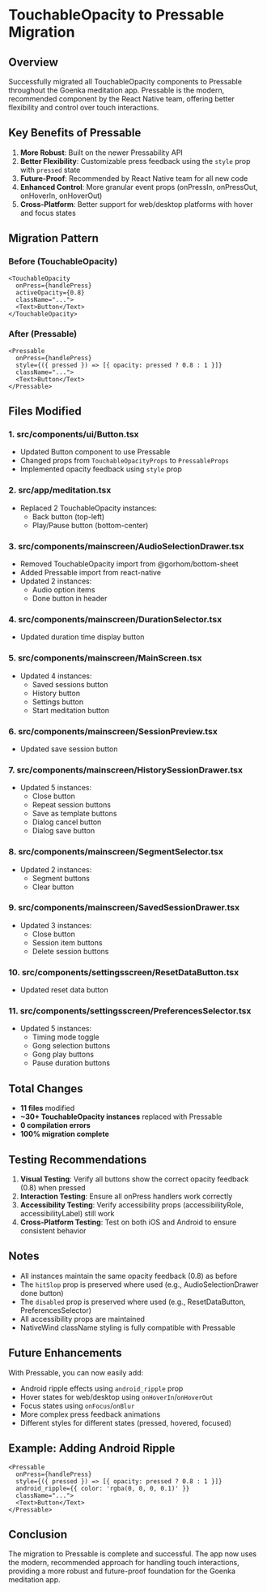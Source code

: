 # TouchableOpacity to Pressable Migration

## Overview
Successfully migrated all TouchableOpacity components to Pressable throughout the Goenka meditation app. Pressable is the modern, recommended component by the React Native team, offering better flexibility and control over touch interactions.

## Key Benefits of Pressable

1. **More Robust**: Built on the newer Pressability API
2. **Better Flexibility**: Customizable press feedback using the `style` prop with `pressed` state
3. **Future-Proof**: Recommended by React Native team for all new code
4. **Enhanced Control**: More granular event props (onPressIn, onPressOut, onHoverIn, onHoverOut)
5. **Cross-Platform**: Better support for web/desktop platforms with hover and focus states

## Migration Pattern

### Before (TouchableOpacity)
```tsx
<TouchableOpacity
  onPress={handlePress}
  activeOpacity={0.8}
  className="...">
  <Text>Button</Text>
</TouchableOpacity>
```

### After (Pressable)
```tsx
<Pressable
  onPress={handlePress}
  style={({ pressed }) => [{ opacity: pressed ? 0.8 : 1 }]}
  className="...">
  <Text>Button</Text>
</Pressable>
```

## Files Modified

### 1. **src/components/ui/Button.tsx**
- Updated Button component to use Pressable
- Changed props from `TouchableOpacityProps` to `PressableProps`
- Implemented opacity feedback using `style` prop

### 2. **src/app/meditation.tsx**
- Replaced 2 TouchableOpacity instances:
  - Back button (top-left)
  - Play/Pause button (bottom-center)

### 3. **src/components/mainscreen/AudioSelectionDrawer.tsx**
- Removed TouchableOpacity import from @gorhom/bottom-sheet
- Added Pressable import from react-native
- Updated 2 instances:
  - Audio option items
  - Done button in header

### 4. **src/components/mainscreen/DurationSelector.tsx**
- Updated duration time display button

### 5. **src/components/mainscreen/MainScreen.tsx**
- Updated 4 instances:
  - Saved sessions button
  - History button
  - Settings button
  - Start meditation button

### 6. **src/components/mainscreen/SessionPreview.tsx**
- Updated save session button

### 7. **src/components/mainscreen/HistorySessionDrawer.tsx**
- Updated 5 instances:
  - Close button
  - Repeat session buttons
  - Save as template buttons
  - Dialog cancel button
  - Dialog save button

### 8. **src/components/mainscreen/SegmentSelector.tsx**
- Updated 2 instances:
  - Segment buttons
  - Clear button

### 9. **src/components/mainscreen/SavedSessionDrawer.tsx**
- Updated 3 instances:
  - Close button
  - Session item buttons
  - Delete session buttons

### 10. **src/components/settingsscreen/ResetDataButton.tsx**
- Updated reset data button

### 11. **src/components/settingsscreen/PreferencesSelector.tsx**
- Updated 5 instances:
  - Timing mode toggle
  - Gong selection buttons
  - Gong play buttons
  - Pause duration buttons

## Total Changes
- **11 files** modified
- **~30+ TouchableOpacity instances** replaced with Pressable
- **0 compilation errors**
- **100% migration complete**

## Testing Recommendations

1. **Visual Testing**: Verify all buttons show the correct opacity feedback (0.8) when pressed
2. **Interaction Testing**: Ensure all onPress handlers work correctly
3. **Accessibility Testing**: Verify accessibility props (accessibilityRole, accessibilityLabel) still work
4. **Cross-Platform Testing**: Test on both iOS and Android to ensure consistent behavior

## Notes

- All instances maintain the same opacity feedback (0.8) as before
- The `hitSlop` prop is preserved where used (e.g., AudioSelectionDrawer done button)
- The `disabled` prop is preserved where used (e.g., ResetDataButton, PreferencesSelector)
- All accessibility props are maintained
- NativeWind className styling is fully compatible with Pressable

## Future Enhancements

With Pressable, you can now easily add:
- Android ripple effects using `android_ripple` prop
- Hover states for web/desktop using `onHoverIn`/`onHoverOut`
- Focus states using `onFocus`/`onBlur`
- More complex press feedback animations
- Different styles for different states (pressed, hovered, focused)

## Example: Adding Android Ripple

```tsx
<Pressable
  onPress={handlePress}
  style={({ pressed }) => [{ opacity: pressed ? 0.8 : 1 }]}
  android_ripple={{ color: 'rgba(0, 0, 0, 0.1)' }}
  className="...">
  <Text>Button</Text>
</Pressable>
```

## Conclusion

The migration to Pressable is complete and successful. The app now uses the modern, recommended approach for handling touch interactions, providing a more robust and future-proof foundation for the Goenka meditation app.

